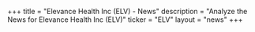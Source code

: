 +++
title = "Elevance Health Inc (ELV) - News"
description = "Analyze the News for Elevance Health Inc (ELV)"
ticker = "ELV"
layout = "news"
+++

